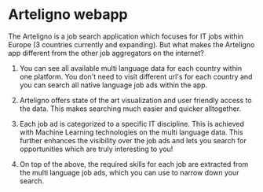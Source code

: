 # Arteligno webapp

The Arteligno is a job search application which focuses for IT jobs within Europe (3 countries currently and expanding). But what makes the Arteligno app different from the other job aggregators on the internet? 

1. You can see all available multi language data for each country within one platform. You don't need to visit different url's for each country and you can search all native language job ads within the app. 

2. Arteligno offers state of the art visualization and user friendly access to the data. This makes searching much easier and quicker alltogether. 

3. Each job ad is categorized to a specific IT discipline. This is achieved with Machine Learning technologies on the multi language data. This further enhances the visibility over the job ads and lets you search for opportunities which are truly interesting to you! 

4. On top of the above, the required skills for each job are extracted from the multi language job ads, which you can use to narrow down your search.
